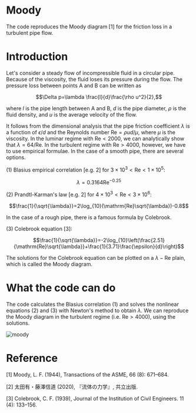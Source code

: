 # Moody
The code reproduces the Moody diagram [1] for the friction loss in a turbulent pipe flow.

# Introduction
Let's consider a steady flow of incompressible fluid in a circular pipe. Because of the viscosity, the fluid loses its pressure during the flow. The pressure loss between points A and B can be written as

$$\Delta p=\lambda \frac{l}{d}\frac{\rho u^2}{2},$$

where $l$ is the pipe length between A and B, $d$ is the pipe diameter, $\rho$ is the fluid density, and $u$ is the average velocity of the flow. 

It follows from the dimensional analysis that the pipe friction coefficient $\lambda$ is a function of $\epsilon/d$ and the Reynolds number $\mathrm{Re}=\rho u d/\mu$, where $\mu$ is the viscosity. In the luminar regime with $\mathrm{Re}<2000$, we can analytically show that $\lambda=64/\mathrm{Re}$. In the turbulent regime with $\mathrm{Re}>4000$, however, we have to use empirical formulae. In the case of a smooth pipe, there are several options.

(1) Blasius empirical correlation [e.g. 2] for $3\times10^3<\mathrm{Re}<1\times10^5$:

$$\lambda=0.3164\mathrm{Re}^{-0.25}$$

(2) Prandtl-Karman's law [e.g. 2] for $4\times10^3<\mathrm{Re}<3\times10^6$:

$$\frac{1}{\sqrt{\lambda}}=2\log_{10}(\mathrm{Re}\sqrt{\lambda})-0.8$$

In the case of a rough pipe, there is a famous formula by Colebrook.

(3) Colebrook equation [3]:

$$\frac{1}{\sqrt{\lambda}}=-2\log_{10}\left(\frac{2.51}{\mathrm{Re}\sqrt{\lambda}}+\frac{1}{3.71}\frac{\epsilon}{d}\right)$$

The solutions for the Colebrook equation can be plotted on a $\lambda-\mathrm{Re}$ plain, which is called the Moody diagram.

# What the code can do

The code calculates the Blasius correlation (1) and solves the nonlinear equations (2) and (3) with Newton's method to obtain $\lambda$. We can reproduce the Moody diagram in the turbulent regime (i.e. $\mathrm{Re}>4000$), using the solutions.

![moody](https://github.com/user-attachments/assets/dd31ce0d-77d3-42f3-83f0-c0fc95ba6211)

# Reference
[1] Moody, L. F. (1944), Transactions of the ASME, 66 (8): 671–684.

[2] 太田有・藤澤信道 (2020), 『流体の力学』, 共立出版.

[3] Colebrook, C. F. (1939), Journal of the Institution of Civil Engineers. 11 (4): 133–156.
